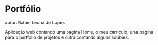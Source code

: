 # Portfólio 
autor: Rafael Leonardo Lopes

Aplicação web contendo uma pagina Home, o meu curriculo, uma pagina para o portfolio de projetos e outra contando alguns hobbies.

